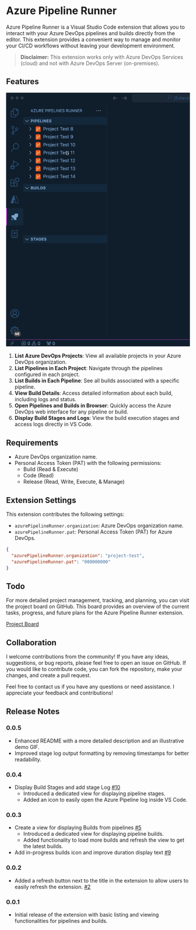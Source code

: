 # Azure Pipeline Runner

Azure Pipeline Runner is a Visual Studio Code extension that allows you to interact with your Azure DevOps pipelines and builds directly from the editor. This extension provides a convenient way to manage and monitor your CI/CD workflows without leaving your development environment.

> **Disclaimer:** This extension works only with Azure DevOps Services (cloud) and not with Azure DevOps Server (on-premises).

## Features

![Azure Pipeline Runner Demo](./resources/demo.gif)

1. **List Azure DevOps Projects**: View all available projects in your Azure DevOps organization.
2. **List Pipelines in Each Project**: Navigate through the pipelines configured in each project.
3. **List Builds in Each Pipeline**: See all builds associated with a specific pipeline.
4. **View Build Details**: Access detailed information about each build, including logs and status.
5. **Open Pipelines and Builds in Browser**: Quickly access the Azure DevOps web interface for any pipeline or build.
6. **Display Build Stages and Logs**: View the build execution stages and access logs directly in VS Code.

## Requirements

- Azure DevOps organization name.
- Personal Access Token (PAT) with the following permissions:
  - Build (Read & Execute)
  - Code (Read)
  - Release (Read, Write, Execute, & Manage)

## Extension Settings

This extension contributes the following settings:

- `azurePipelineRunner.organization`: Azure DevOps organization name.
- `azurePipelineRunner.pat`: Personal Access Token (PAT) for Azure DevOps.

```json
{
  "azurePipelineRunner.organization": "project-test",
  "azurePipelineRunner.pat": "000000000"
}
```

## Todo

For more detailed project management, tracking, and planning, you can visit the project board on GitHub. This board provides an overview of the current tasks, progress, and future plans for the Azure Pipeline Runner extension.

[Project Board](https://github.com/users/pedroccaetano/projects/2)

## Collaboration

I welcome contributions from the community! If you have any ideas, suggestions, or bug reports, please feel free to open an issue on GitHub. If you would like to contribute code, you can fork the repository, make your changes, and create a pull request.

Feel free to contact us if you have any questions or need assistance. I appreciate your feedback and contributions!

## Release Notes

### 0.0.5

- Enhanced README with a more detailed description and an illustrative demo GIF.
- Improved stage log output formatting by removing timestamps for better readability.

### 0.0.4

- Display Build Stages and add stage Log [#10](https://github.com/pedroccaetano/azure-pipeline-runner/pull/11)
  - Introduced a dedicated view for displaying pipeline stages.
  - Added an icon to easily open the Azure Pipeline log inside VS Code.

### 0.0.3

- Create a view for displaying Builds from pipelines [#5](https://github.com/pedroccaetano/azure-pipeline-runner/issues/5)
  - Introduced a dedicated view for displaying pipeline builds.
  - Added functionality to load more builds and refresh the view to get the latest builds.
- Add in-progress builds icon and improve duration display text [#9](https://github.com/pedroccaetano/azure-pipeline-runner/issues/9)

### 0.0.2

- Added a refresh button next to the title in the extension to allow users to easily refresh the extension. [#2](https://github.com/pedroccaetano/azure-pipeline-runner/issues/2)

### 0.0.1

- Initial release of the extension with basic listing and viewing functionalities for pipelines and builds.
